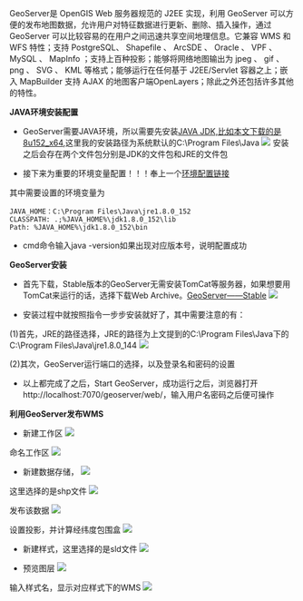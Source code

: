<!-- ---
title: GeoServer安装与配置
date: 2017-08-31
tags: GeoServer
--- -->

GeoServer是 OpenGIS Web 服务器规范的 J2EE 实现，利用 GeoServer 可以方便的发布地图数据，允许用户对特征数据进行更新、删除、插入操作，通过 GeoServer 可以比较容易的在用户之间迅速共享空间地理信息。它兼容 WMS 和 WFS 特性；支持 PostgreSQL、 Shapefile 、 ArcSDE 、 Oracle 、 VPF 、 MySQL 、 MapInfo ；支持上百种投影；能够将网络地图输出为 jpeg 、 gif 、 png 、 SVG 、 KML 等格式；能够运行在任何基于 J2EE/Servlet 容器之上；嵌入 MapBuilder 支持 AJAX 的地图客户端OpenLayers；除此之外还包括许多其他的特性。

**JAVA环境安装配置**

* GeoServer需要JAVA环境，所以需要先安装<a href="http://www.oracle.com/technetwork/java/javase/downloads/jdk8-downloads-2133151.html" target="_blank">JAVA JDK,比如本文下载的是8u152_x64</a>,这里我的安装路径为系统默认的C:\Program Files\Java
![](https://zhangmingemma.github.io/dist/images/2017-08-31/20170831image1.png)
安装之后会存在两个文件包分别是JDK的文件包和JRE的文件包

* 接下来为重要的环境变量配置！！！奉上一个<a href="http://blog.csdn.net/tiantang_1986/article/details/53894947" target="_blank">环境配置链接</a>

其中需要设置的环境变量为

```
JAVA_HOME：C:\Program Files\Java\jre1.8.0_152
CLASSPATH: .;%JAVA_HOME%\jdk1.8.0_152\lib
Path: %JAVA_HOME%\jdk1.8.0_152\bin
```

* cmd命令输入java -version如果出现对应版本号，说明配置成功

**GeoServer安装**

* 首先下载，Stable版本的GeoServer无需安装TomCat等服务器，如果想要用TomCat来运行的话，选择下载Web Archive。<a href="http://geoserver.org/download/" target="_blank">GeoServer——Stable</a>
![](https://zhangmingemma.github.io/dist/images/2017-08-31/20170831image2.png)

* 安装过程中就按照指令一步步安装就好了，其中需要注意的有：

(1)首先，JRE的路径选择，JRE的路径为上文提到的C:\Program Files\Java下的C:\Program Files\Java\jre1.8.0_144
![](https://zhangmingemma.github.io/dist/images/2017-08-31/20170831image3.png)

(2)其次，GeoServer运行端口的选择，以及登录名和密码的设置

* 以上都完成了之后，Start GeoServer，成功运行之后，浏览器打开http://localhost:7070/geoserver/web/，输入用户名密码之后便可操作

**利用GeoServer发布WMS**

* 新建工作区
![](https://zhangmingemma.github.io/dist/images/2017-08-31/20171130image1.png)

命名工作区
![](https://zhangmingemma.github.io/dist/images/2017-08-31/20171130image2.png)

* 新建数据存储，
![](https://zhangmingemma.github.io/dist/images/2017-08-31/20171130image3.png)

这里选择的是shp文件
![](https://zhangmingemma.github.io/dist/images/2017-08-31/20171130image4.png)

发布该数据
![](https://zhangmingemma.github.io/dist/images/2017-08-31/20171130image5.png)

设置投影，并计算经纬度包围盒
![](https://zhangmingemma.github.io/dist/images/2017-08-31/20171130image6.png)

* 新建样式，这里选择的是sld文件
![](https://zhangmingemma.github.io/dist/images/2017-08-31/20171130image7.png)

* 预览图层
![](https://zhangmingemma.github.io/dist/images/2017-08-31/20171130image8.png)

输入样式名，显示对应样式下的WMS
![](https://zhangmingemma.github.io/dist/images/2017-08-31/20171130image9.png)
                

